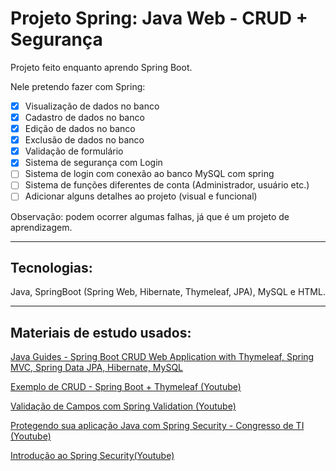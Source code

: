 # Projeto Spring: Java Web - CRUD + Segurança

Projeto feito enquanto aprendo Spring Boot.

Nele pretendo fazer com Spring:
- [x] Visualização de dados no banco
- [x] Cadastro de dados no banco
- [x] Edição de dados no banco
- [x] Exclusão de dados no banco
- [x] Validação de formulário
- [x] Sistema de segurança com Login
- [ ] Sistema de login com conexão ao banco MySQL com spring
- [ ] Sistema de funções diferentes de conta (Administrador, usuário etc.)
- [ ] Adicionar alguns detalhes ao projeto (visual e funcional)

Observação: podem ocorrer algumas falhas, já que é um projeto de aprendizagem.

***

## Tecnologias: 

Java, SpringBoot (Spring Web, Hibernate, Thymeleaf, JPA), MySQL e HTML.

***

## Materiais de estudo usados:

[Java Guides - Spring Boot CRUD Web Application with Thymeleaf, Spring MVC, Spring Data JPA, Hibernate, MySQL](https://www.javaguides.net/2020/05/spring-boot-crud-web-application-with-thymeleaf.html)

[Exemplo de CRUD - Spring Boot + Thymeleaf (Youtube)](https://youtu.be/Mbjkccg6J1Q)

[Validação de Campos com Spring Validation (Youtube)](https://youtu.be/Cgcif9YeEhw)

[Protegendo sua aplicação Java com Spring Security - Congresso de TI (Youtube)](https://youtu.be/FOX0r52_hwE)

[Introdução ao Spring Security(Youtube)](https://youtu.be/CYpJuqV-CRs)
